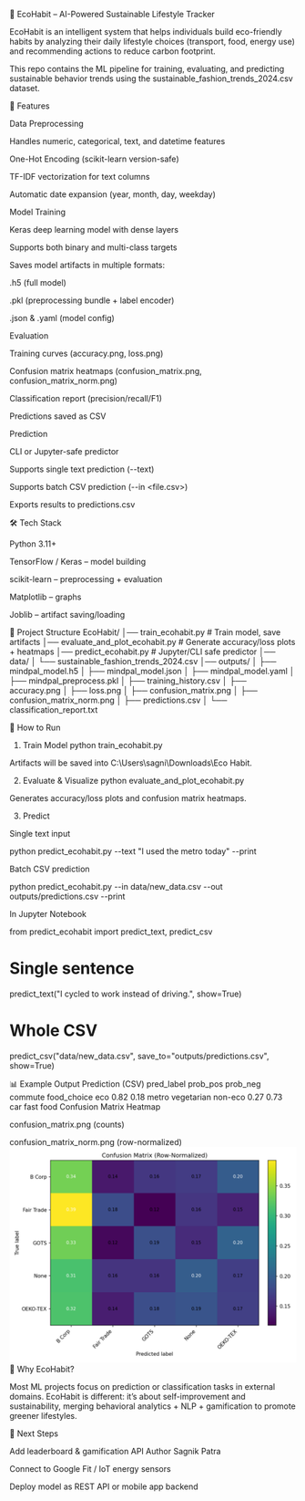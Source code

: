 🌱 EcoHabit – AI-Powered Sustainable Lifestyle Tracker

EcoHabit is an intelligent system that helps individuals build eco-friendly habits by analyzing their daily lifestyle choices (transport, food, energy use) and recommending actions to reduce carbon footprint.

This repo contains the ML pipeline for training, evaluating, and predicting sustainable behavior trends using the sustainable_fashion_trends_2024.csv dataset.

🔑 Features

Data Preprocessing

Handles numeric, categorical, text, and datetime features

One-Hot Encoding (scikit-learn version-safe)

TF-IDF vectorization for text columns

Automatic date expansion (year, month, day, weekday)

Model Training

Keras deep learning model with dense layers

Supports both binary and multi-class targets

Saves model artifacts in multiple formats:

.h5 (full model)

.pkl (preprocessing bundle + label encoder)

.json & .yaml (model config)

Evaluation

Training curves (accuracy.png, loss.png)

Confusion matrix heatmaps (confusion_matrix.png, confusion_matrix_norm.png)

Classification report (precision/recall/F1)

Predictions saved as CSV

Prediction

CLI or Jupyter-safe predictor

Supports single text prediction (--text)

Supports batch CSV prediction (--in <file.csv>)

Exports results to predictions.csv

🛠️ Tech Stack

Python 3.11+

TensorFlow / Keras – model building

scikit-learn – preprocessing + evaluation

Matplotlib – graphs

Joblib – artifact saving/loading

📂 Project Structure
EcoHabit/
│── train_ecohabit.py              # Train model, save artifacts
│── evaluate_and_plot_ecohabit.py  # Generate accuracy/loss plots + heatmaps
│── predict_ecohabit.py            # Jupyter/CLI safe predictor
│── data/
│   └── sustainable_fashion_trends_2024.csv
│── outputs/
│   ├── mindpal_model.h5
│   ├── mindpal_model.json
│   ├── mindpal_model.yaml
│   ├── mindpal_preprocess.pkl
│   ├── training_history.csv
│   ├── accuracy.png
│   ├── loss.png
│   ├── confusion_matrix.png
│   ├── confusion_matrix_norm.png
│   ├── predictions.csv
│   └── classification_report.txt

🚀 How to Run
1. Train Model
python train_ecohabit.py


Artifacts will be saved into C:\Users\sagni\Downloads\Eco Habit.

2. Evaluate & Visualize
python evaluate_and_plot_ecohabit.py


Generates accuracy/loss plots and confusion matrix heatmaps.

3. Predict

Single text input

python predict_ecohabit.py --text "I used the metro today" --print


Batch CSV prediction

python predict_ecohabit.py --in data/new_data.csv --out outputs/predictions.csv --print


In Jupyter Notebook

from predict_ecohabit import predict_text, predict_csv

# Single sentence
predict_text("I cycled to work instead of driving.", show=True)

# Whole CSV
predict_csv("data/new_data.csv", save_to="outputs/predictions.csv", show=True)

📊 Example Output
Prediction (CSV)
pred_label	prob_pos	prob_neg	commute	food_choice
eco	0.82	0.18	metro	vegetarian
non-eco	0.27	0.73	car	fast food
Confusion Matrix Heatmap

confusion_matrix.png (counts)

confusion_matrix_norm.png (row-normalized)
![Confusion Matrix Heatmap](confusion_matrix_norm.png)
🎯 Why EcoHabit?

Most ML projects focus on prediction or classification tasks in external domains.
EcoHabit is different: it’s about self-improvement and sustainability, merging behavioral analytics + NLP + gamification to promote greener lifestyles.

📌 Next Steps

Add leaderboard & gamification API
Author
Sagnik Patra

Connect to Google Fit / IoT energy sensors

Deploy model as REST API or mobile app backend
